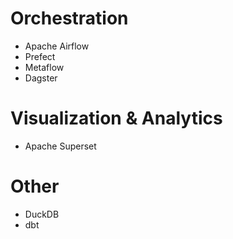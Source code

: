 # Orchestration
- Apache Airflow
- Prefect
- Metaflow
- Dagster

# Visualization & Analytics
- Apache Superset

# Other
- DuckDB
- dbt

